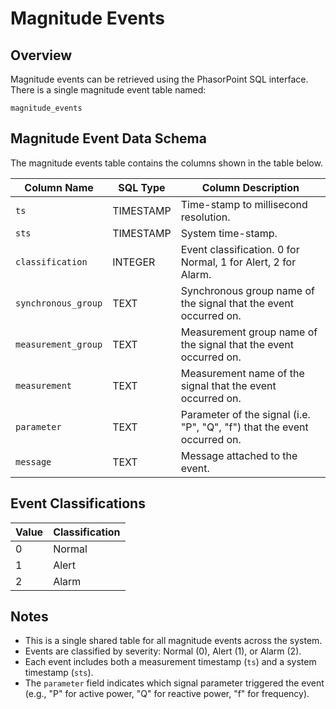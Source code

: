 # Magnitude Events

## Overview

Magnitude events can be retrieved using the PhasorPoint SQL interface. There is a single magnitude event table named:

```
magnitude_events
```

## Magnitude Event Data Schema

The magnitude events table contains the columns shown in the table below.

| Column Name | SQL Type | Column Description |
|-------------|----------|-------------------|
| `ts` | TIMESTAMP | Time-stamp to millisecond resolution. |
| `sts` | TIMESTAMP | System time-stamp. |
| `classification` | INTEGER | Event classification. 0 for Normal, 1 for Alert, 2 for Alarm. |
| `synchronous_group` | TEXT | Synchronous group name of the signal that the event occurred on. |
| `measurement_group` | TEXT | Measurement group name of the signal that the event occurred on. |
| `measurement` | TEXT | Measurement name of the signal that the event occurred on. |
| `parameter` | TEXT | Parameter of the signal (i.e. "P", "Q", "f") that the event occurred on. |
| `message` | TEXT | Message attached to the event. |

## Event Classifications

| Value | Classification |
|-------|---------------|
| 0 | Normal |
| 1 | Alert |
| 2 | Alarm |

## Notes

- This is a single shared table for all magnitude events across the system.
- Events are classified by severity: Normal (0), Alert (1), or Alarm (2).
- Each event includes both a measurement timestamp (`ts`) and a system timestamp (`sts`).
- The `parameter` field indicates which signal parameter triggered the event (e.g., "P" for active power, "Q" for reactive power, "f" for frequency).
